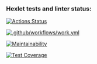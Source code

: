 ### Hexlet tests and linter status:
[![Actions Status](https://github.com/RomanKovgan/frontend-project-lvl2/workflows/hexlet-check/badge.svg)](https://github.com/RomanKovgan/frontend-project-lvl2/actions)

[![.github/workflows/work.yml](https://github.com/RomanKovgan/frontend-project-lvl2/actions/workflows/work.yml/badge.svg)](https://github.com/RomanKovgan/frontend-project-lvl2/actions/workflows/work.yml)

[![Maintainability](https://api.codeclimate.com/v1/badges/a99a88d28ad37a79dbf6/maintainability)](https://codeclimate.com/github/RomanKovgan/frontend-project-lvl2/maintainability)

[![Test Coverage](https://api.codeclimate.com/v1/badges/f07250e5fb236b3c2965/test_coverage)](https://codeclimate.com/github/RomanKovgan/frontend-project-lvl2/test_coverage)